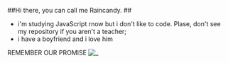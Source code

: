 ##Hi there, you can call me Raincandy. ##

- i'm studying JavaScript rnow but i don't like to code. Plase, don't see my repository if you aren't a teacher;
- i have a boyfriend and i love him


REMEMBER OUR PROMISE
![_](https://media1.tenor.com/m/Pcnn6Wq5EHMAAAAd/hello-ariane.gif)
